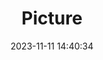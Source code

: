 ---
weight: 1
images:
- /images/edited/218.jpeg
title: Picture
date: 2023-11-11 14:40:34
tags: [luminar neo,work,person,cup,diningtable,tv]
---
